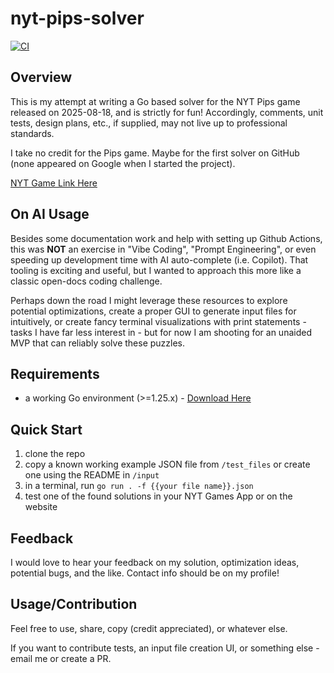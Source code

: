 # nyt-pips-solver

[![CI](https://github.com/djlovell/nyt-pips-solver/actions/workflows/ci.yml/badge.svg?branch=main&event=push)](https://github.com/djlovell/nyt-pips-solver/actions/workflows/ci.yml)

## Overview
This is my attempt at writing a Go based solver for the NYT Pips game released on 2025-08-18, and is strictly for fun! Accordingly, comments, unit tests, design plans, etc., if supplied, may not live up to professional standards.

I take no credit for the Pips game. Maybe for the first solver on GitHub (none appeared on Google when I started the project).

[NYT Game Link Here](https://www.nytimes.com/games/pips)

## On AI Usage
Besides some documentation work and help with setting up Github Actions, this was **NOT** an exercise in "Vibe Coding", "Prompt Engineering", or even speeding up development time with AI auto-complete (i.e. Copilot). That tooling is exciting and useful, but I wanted to approach this more like a classic open-docs coding challenge.

Perhaps down the road I might leverage these resources to explore potential optimizations, create a proper GUI to generate input files for intuitively, or create fancy terminal visualizations with print statements - tasks I have far less interest in - but for now I am shooting for an unaided MVP that can reliably solve these puzzles.

## Requirements
- a working Go environment (>=1.25.x) - [Download Here](https://go.dev/doc/install)

## Quick Start
1. clone the repo
2. copy a known working example JSON file from `/test_files` or create one using the README in `/input`
3. in a terminal, run `go run . -f {{your file name}}.json`
4. test one of the found solutions in your NYT Games App or on the website

## Feedback
I would love to hear your feedback on my solution, optimization ideas, potential bugs, and the like. Contact info should be on my profile!

## Usage/Contribution
Feel free to use, share, copy (credit appreciated), or whatever else. 

If you want to contribute tests, an input file creation UI, or something else - email me or create a PR.
